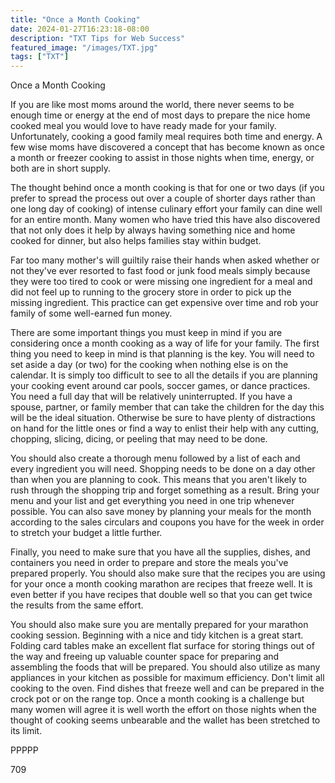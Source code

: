 ```yaml
---
title: "Once a Month Cooking"
date: 2024-01-27T16:23:18-08:00
description: "TXT Tips for Web Success"
featured_image: "/images/TXT.jpg"
tags: ["TXT"]
---
```


Once a Month Cooking

If you are like most moms around the world, there never seems to be enough time or energy at the end of most days to prepare the nice home cooked meal you would love to have ready made for your family. Unfortunately, cooking a good family meal requires both time and energy. A few wise moms have discovered a concept that has become known as once a month or freezer cooking to assist in those nights when time, energy, or both are in short supply.

The thought behind once a month cooking is that for one or two days (if you prefer to spread the process out over a couple of shorter days rather than one long day of cooking) of intense culinary effort your family can dine well for an entire month. Many women who have tried this have also discovered that not only does it help by always having something nice and home cooked for dinner, but also helps families stay within budget.

Far too many mother's will guiltily raise their hands when asked whether or not they've ever resorted to fast food or junk food meals simply because they were too tired to cook or were missing one ingredient for a meal and did not feel up to running to the grocery store in order to pick up the missing ingredient. This practice can get expensive over time and rob your family of some well-earned fun money.

There are some important things you must keep in mind if you are considering once a month cooking as a way of life for your family. The first thing you need to keep in mind is that planning is the key. You will need to set aside a day (or two) for the cooking when nothing else is on the calendar. It is simply too difficult to see to all the details if you are planning your cooking event around car pools, soccer games, or dance practices. You need a full day that will be relatively uninterrupted. If you have a spouse, partner, or family member that can take the children for the day this will be the ideal situation. Otherwise be sure to have plenty of distractions on hand for the little ones or find a way to enlist their help with any cutting, chopping, slicing, dicing, or peeling that may need to be done. 

You should also create a thorough menu followed by a list of each and every ingredient you will need. Shopping needs to be done on a day other than when you are planning to cook. This means that you aren't likely to rush through the shopping trip and forget something as a result. Bring your menu and your list and get everything you need in one trip whenever possible. You can also save money by planning your meals for the month according to the sales circulars and coupons you have for the week in order to stretch your budget a little further. 

Finally, you need to make sure that you have all the supplies, dishes, and containers you need in order to prepare and store the meals you've prepared properly. You should also make sure that the recipes you are using for your once a month cooking marathon are recipes that freeze well. It is even better if you have recipes that double well so that you can get twice the results from the same effort. 

You should also make sure you are mentally prepared for your marathon cooking session. Beginning with a nice and tidy kitchen is a great start. Folding card tables make an excellent flat surface for storing things out of the way and freeing up valuable counter space for preparing and assembling the foods that will be prepared. You should also utilize as many appliances in your kitchen as possible for maximum efficiency. Don't limit all cooking to the oven. Find dishes that freeze well and can be prepared in the crock pot or on the range top. Once a month cooking is a challenge but many women will agree it is well worth the effort on those nights when the thought of cooking seems unbearable and the wallet has been stretched to its limit. 

PPPPP

709

